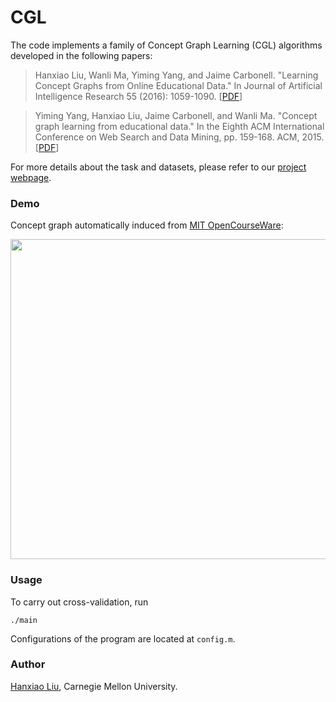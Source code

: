 # CGL
The code implements a family of Concept Graph Learning (CGL) algorithms developed in the following papers:
>Hanxiao Liu, Wanli Ma, Yiming Yang, and Jaime Carbonell. "Learning Concept Graphs from Online Educational Data." In Journal of Artificial Intelligence Research 55 (2016): 1059-1090. [[PDF](http://www.cs.cmu.edu/~hanxiaol/publications/liu-jair16.pdf)]

>Yiming Yang, Hanxiao Liu, Jaime Carbonell, and Wanli Ma. "Concept graph learning from educational data." In the Eighth ACM International Conference on Web Search and Data Mining, pp. 159-168. ACM, 2015. [[PDF](http://www.cs.cmu.edu/~hanxiaol/publications/yang-wsdm15.pdf)]

For more details about the task and datasets, please refer to our [project webpage](http://bonda.lti.cs.cmu.edu/teacher/).

### Demo
Concept graph automatically induced from [MIT OpenCourseWare](http://ocw.mit.edu/):

<img src="http://www.cs.cmu.edu/~hanxiaol/img/cgl.png" width="512">

### Usage
To carry out cross-validation, run
```
./main
```
Configurations of the program are located at `config.m`.

### Author
[Hanxiao Liu](http://www.cs.cmu.edu/~hanxiaol/), Carnegie Mellon University.

